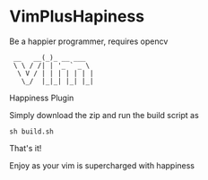 # VimPlusHapiness
Be a happier programmer, requires opencv

     __   __(_)_ __ ___
     \ \ / /| | '_ ` _ \
      \ V / | | | | | | |
       \_/  |_|_| |_| |_|
       
  Happiness Plugin
  
  Simply download the zip and run the build script as
  
    sh build.sh
    
  That's it!
  
  Enjoy as your vim is supercharged with happiness

